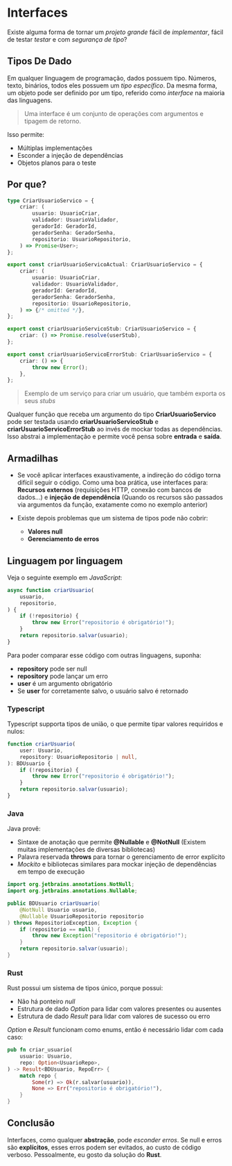 # Interfaces

Existe alguma forma de tornar um _projeto grande_ fácil de _implementar_, fácil de testar _testar_ e
com _segurança de tipo_?

## Tipos De Dado

Em qualquer linguagem de programação, dados possuem tipo. Números, texto, binários, todos eles
possuem um _tipo específico_. Da mesma forma, um objeto pode ser definido por um tipo, referido como
_interface_ na maioria das linguagens.

> Uma interface é um conjunto de operações com argumentos e tipagem de retorno.

Isso permite:

- Múltiplas implementações
- Esconder a injeção de dependências
- Objetos planos para o teste

## Por que?

```ts
type CriarUsuarioServico = {
    criar: (
        usuario: UsuarioCriar,
        validador: UsuarioValidador,
        geradorId: GeradorId,
        geradorSenha: GeradorSenha,
        repositorio: UsuarioRepositorio,
    ) => Promise<User>;
};

export const criarUsuarioServicoActual: CriarUsuarioServico = {
    criar: (
        usuario: UsuarioCriar,
        validador: UsuarioValidador,
        geradorId: GeradorId,
        geradorSenha: GeradorSenha,
        repositorio: UsuarioRepositorio,
    ) => {/* omitted */},
};

export const criarUsuarioServicoStub: CriarUsuarioServico = {
    criar: () => Promise.resolve(userStub),
};

export const criarUsuarioServicoErrorStub: CriarUsuarioServico = {
    criar: () => {
        throw new Error();
    },
};
```

> Exemplo de um serviço para criar um usuário, que também exporta os seus _stubs_

Qualquer função que receba um argumento do tipo **CriarUsuarioServico** pode ser testada usando
**criarUsuarioServicoStub** e **criarUsuarioServicoErrorStub** ao invés de mockar todas as
dependências. Isso abstrai a implementação e permite você pensa sobre **entrada** e **saída**.

## Armadilhas

- Se você aplicar interfaces exaustivamente, a indireção do código torna difícil seguir o código.
  Como uma boa prática, use interfaces para: **Recursos externos** (requisições HTTP, conexão com
  bancos de dados...) e **injeção de dependência** (Quando os recursos são passados via argumentos
  da função, exatamente como no exemplo anterior)

- Existe depois problemas que um sistema de tipos pode não cobrir:

  - **Valores null**
  - **Gerenciamento de erros**

## Linguagem por linguagem

Veja o seguinte exemplo em _JavaScript_:

```js
async function criarUsuario(
    usuario,
    repositorio,
) {
    if (!repositorio) {
        throw new Error("repositorio é obrigatório!");
    }
    return repositorio.salvar(usuario);
}
```

Para poder comparar esse código com outras linguagens, suponha:

- **repository** pode ser null
- **repository** pode lançar um erro
- **user** é um argumento obrigatório
- Se **user** for corretamente salvo, o usuário salvo é retornado

### Typescript

Typescript supporta tipos de união, o que permite tipar valores requiridos e nulos:

```ts
function criarUsuario(
    user: Usuario,
    repository: UsuarioRepositorio | null,
): BDUsuario {
    if (!repositorio) {
        throw new Error("repositorio é obrigatório!");
    }
    return repositorio.salvar(usuario);
}
```

### Java

Java provê:

- Sintaxe de anotação que permite **@Nullable** e **@NotNull** (Existem muitas implementações de
  diversas bibliotecas)
- Palavra reservada **throws** para tornar o gerenciamento de error explícito
- _Mockito_ e bibliotecas similares para mockar injeção de dependências em tempo de execução

```java
import org.jetbrains.annotations.NotNull;
import org.jetbrains.annotations.Nullable;

public BDUsuario criarUsuario(
    @NotNull Usuario usuario,
    @Nullable UsuarioRepositorio repositorio
) throws RepositorioException, Exception {
    if (repositorio == null) {
        throw new Exception("repositorio é obrigatório!");
    }
    return repositorio.salvar(usuario);
}
```

### Rust

Rust possui um sistema de tipos único, porque possui:

- Não há ponteiro _null_
- Estrutura de dado _Option_ para lidar com valores presentes ou ausentes
- Estrutura de dado _Result_ para lidar com valores de sucesso ou erro

_Option_ e _Result_ funcionam como enums, então é necessário lidar com cada caso:

```rust
pub fn criar_usuario(
    usuario: Usuario,
    repo: Option<UsuarioRepo>,
) -> Result<BDUsuario, RepoErr> {
    match repo {
        Some(r) => Ok(r.salvar(usuario)),
        None => Err("repositorio é obrigatório!"),
    }
}
```

## Conclusão

Interfaces, como qualquer **abstração**, pode _esconder erros_. Se null e erros são **explícitos**,
esses erros podem ser evitados, ao custo de código verboso. Pessoalmente, eu gosto da solução do
**Rust**.
